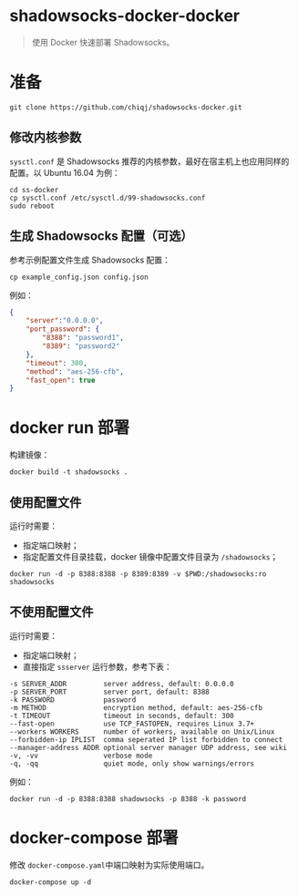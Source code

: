 # shadowsocks-docker-docker

> 使用 Docker 快速部署 Shadowsocks。

# 准备

```
git clone https://github.com/chiqj/shadowsocks-docker.git
```

## 修改内核参数

`sysctl.conf` 是 Shadowsocks 推荐的内核参数，最好在宿主机上也应用同样的配置。以 Ubuntu 16.04 为例：

```
cd ss-docker
cp sysctl.conf /etc/sysctl.d/99-shadowsocks.conf
sudo reboot
```

## 生成 Shadowsocks 配置（可选）

参考示例配置文件生成 Shadowsocks 配置：

```
cp example_config.json config.json
```

例如：

```json
{
    "server":"0.0.0.0",
    "port_password": {
        "8388": "password1",
        "8389": "password2"
    },
    "timeout": 300,
    "method": "aes-256-cfb",
    "fast_open": true
}
```

# docker run 部署

构建镜像：

```
docker build -t shadowsocks .
```

## 使用配置文件

运行时需要：

- 指定端口映射；
- 指定配置文件目录挂载，docker 镜像中配置文件目录为 `/shadowsocks`；

```
docker run -d -p 8388:8388 -p 8389:8389 -v $PWD:/shadowsocks:ro shadowsocks
```

## 不使用配置文件

运行时需要：

- 指定端口映射；
- 直接指定 `ssserver` 运行参数，参考下表：

```
-s SERVER_ADDR         server address, default: 0.0.0.0
-p SERVER_PORT         server port, default: 8388
-k PASSWORD            password
-m METHOD              encryption method, default: aes-256-cfb
-t TIMEOUT             timeout in seconds, default: 300
--fast-open            use TCP_FASTOPEN, requires Linux 3.7+
--workers WORKERS      number of workers, available on Unix/Linux
--forbidden-ip IPLIST  comma seperated IP list forbidden to connect
--manager-address ADDR optional server manager UDP address, see wiki
-v, -vv                verbose mode
-q, -qq                quiet mode, only show warnings/errors
```

例如：

```
docker run -d -p 8388:8388 shadowsocks -p 8388 -k password
```

# docker-compose 部署

修改 `docker-compose.yaml`中端口映射为实际使用端口。

```
docker-compose up -d
```
